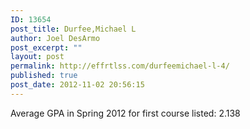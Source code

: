 ```yaml
---
ID: 13654
post_title: Durfee,Michael L
author: Joel DesArmo
post_excerpt: ""
layout: post
permalink: http://effrtlss.com/durfeemichael-l-4/
published: true
post_date: 2012-11-02 20:56:15
---
```

<p>Average GPA in Spring 2012 for first course listed: 2.138</p>